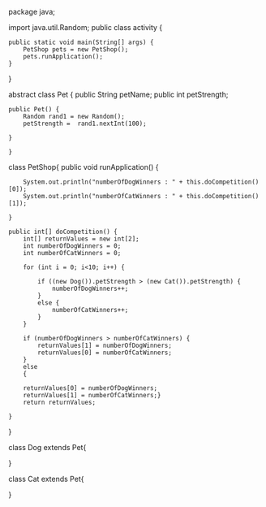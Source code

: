 package java;

import java.util.Random;
public class activity 
{

	public static void main(String[] args) {
		PetShop pets = new PetShop();
		pets.runApplication();
	}

}

abstract class Pet {
	public String petName;
	public int petStrength;

	public Pet() {
		Random rand1 = new Random();
		petStrength =  rand1.nextInt(100);

	}
	    
	}

class PetShop{
	public void runApplication() {
		
		System.out.println("numberOfDogWinners : " + this.doCompetition()[0]);
		System.out.println("numberOfCatWinners : " + this.doCompetition()[1]);
		
	}
	
	public int[] doCompetition() {
		int[] returnValues = new int[2];
		int numberOfDogWinners = 0;
		int numberOfCatWinners = 0;
		
		for (int i = 0; i<10; i++) {

			if ((new Dog()).petStrength > (new Cat()).petStrength) {
				numberOfDogWinners++;
			}
			else {
				numberOfCatWinners++;
			}
		}
		
		if (numberOfDogWinners > numberOfCatWinners) {
			returnValues[1] = numberOfDogWinners;
			returnValues[0] = numberOfCatWinners;
		}
		else 
		{
		
		returnValues[0] = numberOfDogWinners;
		returnValues[1] = numberOfCatWinners;}
		return returnValues;

	}
	
}

class Dog extends Pet{

}

class Cat extends Pet{
	
}
